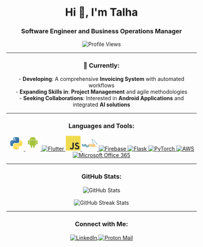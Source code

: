 <h1 align="center">Hi 👋, I'm Talha</h1>
<h3 align="center">Software Engineer and Business Operations Manager</h3>

<p align="center">
    <img src="https://komarev.com/ghpvc/?username=tt5h&label=Profile%20views&color=0e75b6&style=flat" alt="Profile Views" />
</p>

---

<h3 align="center">🔹 Currently:</h3>
<p align="center">
    - <strong>Developing</strong>: A comprehensive <strong>Invoicing System</strong> with automated workflows<br>
    - <strong>Expanding Skills in</strong>: <strong>Project Management</strong> and agile methodologies<br>
    - <strong>Seeking Collaborations</strong>: Interested in <strong>Android Applications</strong> and integrated <strong>AI solutions</strong>
</p>

---

<h3 align="center">Languages and Tools:</h3>
<p align="center">
    <!-- Programming Languages -->
    <a href="https://www.python.org" target="_blank" rel="noreferrer">
        <img src="https://raw.githubusercontent.com/devicons/devicon/master/icons/python/python-original.svg" alt="Python" width="40" height="40"/>
    </a>
    <a href="https://developer.android.com" target="_blank" rel="noreferrer">
        <img src="https://raw.githubusercontent.com/devicons/devicon/master/icons/android/android-original-wordmark.svg" alt="Android" width="40" height="40"/>
    </a>
    <a href="https://flutter.dev" target="_blank" rel="noreferrer">
        <img src="https://www.vectorlogo.zone/logos/flutterio/flutterio-icon.svg" alt="Flutter" width="40" height="40"/>
    </a>
    <a href="https://developer.mozilla.org/en-US/docs/Web/JavaScript" target="_blank" rel="noreferrer">
        <img src="https://raw.githubusercontent.com/devicons/devicon/master/icons/javascript/javascript-original.svg" alt="JavaScript" width="40" height="40"/>
    </a>
    <!-- Backend & Databases -->
    <a href="https://www.mysql.com/" target="_blank" rel="noreferrer">
        <img src="https://raw.githubusercontent.com/devicons/devicon/master/icons/mysql/mysql-original-wordmark.svg" alt="MySQL" width="40" height="40"/>
    </a>
    <a href="https://firebase.google.com/" target="_blank" rel="noreferrer">
        <img src="https://www.vectorlogo.zone/logos/firebase/firebase-icon.svg" alt="Firebase" width="40" height="40"/>
    </a>
    <!-- Frameworks & Libraries -->
    <a href="https://flask.palletsprojects.com/" target="_blank" rel="noreferrer">
        <img src="https://www.svgrepo.com/show/508915/flask.svg" alt="Flask" width="40" height="40"/>
    </a>
    <a href="https://pytorch.org/" target="_blank" rel="noreferrer">
        <img src="https://www.vectorlogo.zone/logos/pytorch/pytorch-icon.svg" alt="PyTorch" width="40" height="40"/>
    </a>
    <!-- Tools & Platforms -->
    <a href="https://aws.amazon.com/" target="_blank" rel="noreferrer">
        <img src="https://www.vectorlogo.zone/logos/amazon_aws/amazon_aws-icon.svg" alt="AWS" width="40" height="40"/>
    </a>
    <a href="https://www.microsoft.com/en-us/microsoft-365" target="_blank" rel="noreferrer">
        <img src="https://cdn.brandfetch.io/idEzoI2jXq/theme/dark/logo.svg?k=bfHSJFAPEG" alt="Microsoft Office 365" width="40" height="40"/>
    </a>
</p>

---

<h3 align="center">GitHub Stats:</h3>
<p align="center">
    <img align="center" src="https://github-readme-stats.vercel.app/api?username=tt5h&show_icons=true&theme=tokyonight&hide=prs&locale=en" alt="GitHub Stats" />
</p>
<p align="center">
    <img align="center" src="https://github-readme-streak-stats.herokuapp.com/?user=tt5h&theme=tokyonight" alt="GitHub Streak Stats" />
</p>

---

<h3 align="center">Connect with Me:</h3>
<p align="center">
    <a href="https://linkedin.com/in/talha-hameed" target="blank">
        <img align="center" src="https://www.vectorlogo.zone/logos/linkedin/linkedin-icon.svg" alt="LinkedIn" height="40" width="40" />
    </a>
    <a href="mailto:talha404@proton.me" target="blank">
        <img align="center" src="https://www.vectorlogo.zone/logos/protonmail/protonmail-icon.svg" alt="Proton Mail" height="40" width="40" />
    </a>
</p>
